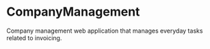 # CompanyManagement
Company management web application that manages everyday tasks related to invoicing.
